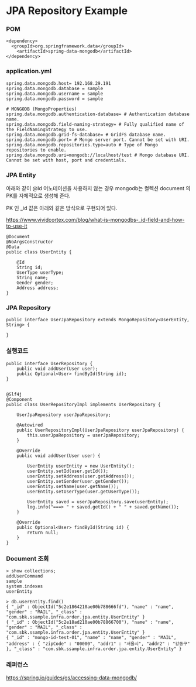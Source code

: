 # JPA Repository Example #


### POM ###
```
<dependency>
  <groupId>org.springframework.data</groupId>
	<artifactId>spring-data-mongodb</artifactId>
</dependency>
```

### application.yml ###
```
spring.data.mongodb.host= 192.168.29.191
spring.data.mongodb.database = sample
spring.data.mongodb.username = sample
spring.data.mongodb.password = sample

# MONGODB (MongoProperties)
spring.data.mongodb.authentication-database= # Authentication database name.
spring.data.mongodb.field-naming-strategy= # Fully qualified name of the FieldNamingStrategy to use.
spring.data.mongodb.grid-fs-database= # GridFS database name.
spring.data.mongodb.port= # Mongo server port. Cannot be set with URI.
spring.data.mongodb.repositories.type=auto # Type of Mongo repositories to enable.
spring.data.mongodb.uri=mongodb://localhost/test # Mongo database URI. Cannot be set with host, port and credentials.
```


### JPA Entity ###
아래와 같이 @Id 어노테이션을 사용하지 않는 경우 mongodb는 컬렉션 document 의 PK를 자체적으로 생성해 준다.

PK 인 _id 값은 아래와 같은 방식으로 구현되어 있다.

https://www.vividcortex.com/blog/what-is-mongodbs-_id-field-and-how-to-use-it

```
@Document
@NoArgsConstructor
@Data
public class UserEntity {

	@Id
	String id;
	UserType userType;
	String name;
	Gender gender;
	Address address;
}
```

### JPA Repository ###
```
public interface UserJpaRepository extends MongoRepository<UserEntity, String> {

}
```

### 실행코드 ###
```
public interface UserRepository {
	public void addUser(User user);
	public Optional<User> findById(String id);
}


@Slf4j
@Component
public class UserRepositoryImpl implements UserRepository {

	UserJpaRepository userJpaRepository;
	
	@Autowired
	public UserRepositoryImpl(UserJpaRepository userJpaRepository) {
		this.userJpaRepository = userJpaRepository;
	}
	
	@Override
	public void addUser(User user) {
		
		UserEntity userEntity = new UserEntity();
		userEntity.setId(user.getId());
		userEntity.setAddress(user.getAddress());
		userEntity.setGender(user.getGender());
		userEntity.setName(user.getName());
		userEntity.setUserType(user.getUserType());
		
		UserEntity saved = userJpaRepository.save(userEntity);
		log.info("===> " + saved.getId() + " " + saved.getName());
	}

	@Override
	public Optional<User> findById(String id) {
		return null;
	}
}
```

### Document 조회 ###
```
> show collections;
addUserCommand
sample
system.indexes
userEntity

> db.userEntity.find()
{ "_id" : ObjectId("5c2e1864210ae00b788666fd"), "name" : "name", "gender" : "MAIL", "_class" : "com.sbk.ssample.infra.order.jpa.entity.UserEntity" }
{ "_id" : ObjectId("5c2e18ad210ae00b78866700"), "name" : "name", "gender" : "MAIL", "_class" : "com.sbk.ssample.infra.order.jpa.entity.UserEntity" }
{ "_id" : "mongo-id-test-01", "name" : "name", "gender" : "MAIL", "address" : { "zipCode" : "00000", "addr1" : "서울시", "addr2" : "강동구" }, "_class" : "com.sbk.ssample.infra.order.jpa.entity.UserEntity" }
```


### 레퍼런스 ###
https://spring.io/guides/gs/accessing-data-mongodb/



